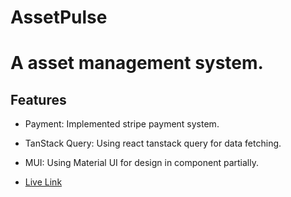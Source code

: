 # AssetPulse

# A asset management system.

## Features
- Payment: Implemented stripe payment system.
- TanStack Query: Using react tanstack query for data fetching.
- MUI: Using Material UI for design in component partially.


- [Live Link](https://assetpulse-511ac.web.app/)
